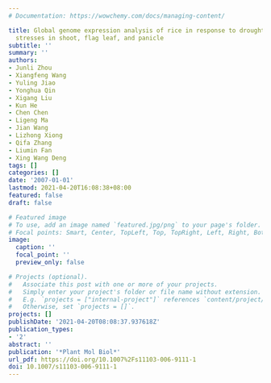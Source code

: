 ```yaml
---
# Documentation: https://wowchemy.com/docs/managing-content/

title: Global genome expression analysis of rice in response to drought and high-salinity
  stresses in shoot, flag leaf, and panicle
subtitle: ''
summary: ''
authors:
- Junli Zhou
- Xiangfeng Wang
- Yuling Jiao
- Yonghua Qin
- Xigang Liu
- Kun He
- Chen Chen
- Ligeng Ma
- Jian Wang
- Lizhong Xiong
- Qifa Zhang
- Liumin Fan
- Xing Wang Deng
tags: []
categories: []
date: '2007-01-01'
lastmod: 2021-04-20T16:08:38+08:00
featured: false
draft: false

# Featured image
# To use, add an image named `featured.jpg/png` to your page's folder.
# Focal points: Smart, Center, TopLeft, Top, TopRight, Left, Right, BottomLeft, Bottom, BottomRight.
image:
  caption: ''
  focal_point: ''
  preview_only: false

# Projects (optional).
#   Associate this post with one or more of your projects.
#   Simply enter your project's folder or file name without extension.
#   E.g. `projects = ["internal-project"]` references `content/project/deep-learning/index.md`.
#   Otherwise, set `projects = []`.
projects: []
publishDate: '2021-04-20T08:08:37.937618Z'
publication_types:
- '2'
abstract: ''
publication: '*Plant Mol Biol*'
url_pdf: https://doi.org/10.1007%2Fs11103-006-9111-1
doi: 10.1007/s11103-006-9111-1
---
```


